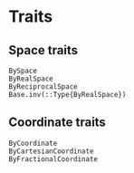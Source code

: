 # Traits

## Space traits

```@docs
BySpace
ByRealSpace
ByReciprocalSpace
Base.inv(::Type{ByRealSpace})
```

## Coordinate traits
```@docs
ByCoordinate
ByCartesianCoordinate
ByFractionalCoordinate
```
